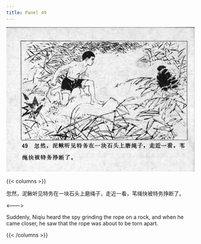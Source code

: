 ```yaml
---
title: Panel 49
---
```


![niqiu page](./../../../images/niqiu/seifert0397_nqkg_0053_049.jpg)

{{< columns >}}

忽然，泥鳅听见特务在一块石头上磨绳子，走近一看，苇绳快被特务挣断了。

<--->

Suddenly, Niqiu heard the spy grinding the rope on a rock, and when he came closer, he saw that the rope was about to be torn apart.

{{< /columns >}}